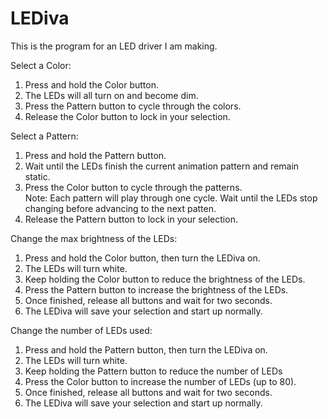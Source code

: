 # LEDiva
This is the program for an LED driver I am making. 
<p>Select a Color:
<ol>
	<li>Press and hold the Color button.</li>
	<li>The LEDs will all turn on and become dim.</li>
	<li>Press the Pattern button to cycle through the colors.</li>
	<li>Release the Color button to lock in your selection.</li>
</ol>
Select a Pattern:
<ol>
	<li>Press and hold the Pattern button.</li>
	<li>Wait until the LEDs finish the current animation pattern and remain static.</li>
	<li>Press the Color button to cycle through the patterns.<br/>
Note: Each pattern will play through one cycle. Wait until the LEDs stop changing before advancing to the next patten.
</li>
	<li>Release the Pattern button to lock in your selection.</li>
</ol>
Change the max brightness of the LEDs:
<ol>
	<li>Press and hold the Color button, then turn the LEDiva on.</li>
	<li>The LEDs will turn white.</li>
	<li>Keep holding the Color button to reduce the brightness of the LEDs.</li>
	<li>Press the Pattern button to increase the brightness of the LEDs.</li>
	<li>Once finished, release all buttons and wait for two seconds.</li>
	<li>The LEDiva will save your selection and start up normally.</li>
</ol>
Change the number of LEDs used:
<ol>
	<li>Press and hold the Pattern button, then turn the LEDiva on.</li>
	<li>The LEDs will turn white.</li>
	<li>Keep holding the Pattern button to reduce the number of LEDs</li>
	<li>Press the Color button to increase the number of LEDs (up to 80).</li>
	<li>Once finished, release all buttons and wait for two seconds.</li>
	<li>The LEDiva will save your selection and start up normally.</li>
</ol>
</p>
